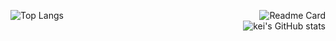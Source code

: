 <img src="https://github-readme-stats.vercel.app/api/top-langs/?username=akirakani-kei&theme=dark&hide=vim%20script&langs_count=6&layout=compact" alt="Top Langs" align="left" /> <img src="https://github-readme-stats.vercel.app/api/pin/?username=akirakani-kei&repo=dotfiles&theme=dark" alt="Readme Card" align="right" /></a><br /><img src="https://github-readme-stats.vercel.app/api?username=akirakani-kei&theme=dark&show_icons=true" alt="kei's GitHub stats" align="right" /></a>
